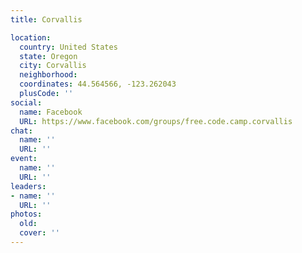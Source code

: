 ```yaml
---
title: Corvallis

location:
  country: United States
  state: Oregon
  city: Corvallis
  neighborhood: 
  coordinates: 44.564566, -123.262043
  plusCode: ''
social:
  name: Facebook
  URL: https://www.facebook.com/groups/free.code.camp.corvallis
chat:
  name: ''
  URL: ''
event:
  name: ''
  URL: ''
leaders:
- name: ''
  URL: ''
photos:
  old: 
  cover: ''
---
```

